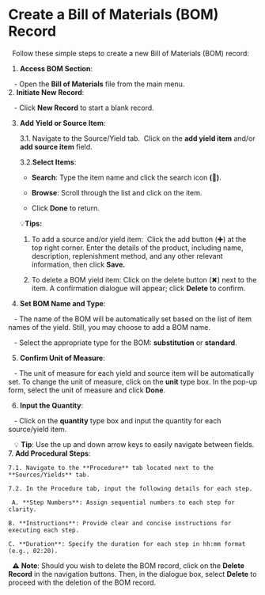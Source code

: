 # Create a Bill of Materials (BOM) Record

  Follow these simple steps to create a new Bill of Materials (BOM) record:

1. **Access BOM Section**:

   - Open the **Bill of Materials** file from the main menu. <br>
2. **Initiate New Record**:

   - Click **New Record** to start a blank record.

3. **Add Yield or Source Item**:

	3.1. Navigate to the Source/Yield tab.  Click on the **add yield item** and/or **add source item** field.

	3.2.**Select Items**:

	- **Search**: Type the item name and click the search icon **(**🔎**)**.

	- **Browse**: Scroll through the list and click on the item.

	- Click **Done** to return.

	💡**Tips:** 

	1. To add a source and/or yield item:  Click the add button (✚) at the top right corner. Enter the details of the product, including name, description, replenishment method, and any other relevant information, then click **Save.** 

	2. To delete a BOM yield item: Click on the delete button (✖︎) next to the item. A confirmation dialogue will appear; click **Delete** to confirm.

4. **Set BOM Name and Type**:

   - The name of the BOM will be automatically set based on the list of item names of the yield. Still, you may choose to add a BOM name.

   - Select the appropriate type for the BOM: **substitution** or **standard**.

5. **Confirm Unit of Measure**:

   - The unit of measure for each yield and source item will be automatically set. To change the unit of measure, click on the **unit** type box. In the pop-up form, select the unit of measure and click **Done**.

6. **Input the Quantity**:

   - Click on the **quantity** type box and input the quantity for each source/yield item.

   💡 **Tip**: Use the up and down arrow keys to easily navigate between fields. <br>
7. **Add Procedural Steps**: 

	7.1. Navigate to the **Procedure** tab located next to the **Sources/Yields** tab.

	7.2. In the Procedure tab, input the following details for each step. 

	 A. **Step Numbers**: Assign sequential numbers to each step for clarity.    

	B. **Instructions**: Provide clear and concise instructions for executing each step.

	C. **Duration**: Specify the duration for each step in hh:mm format (e.g., 02:20).

  ⚠️ **Note**: Should you wish to delete the BOM record, click on the **Delete Record** in the navigation buttons. Then, in the dialogue box, select **Delete** to proceed with the deletion of the BOM record.